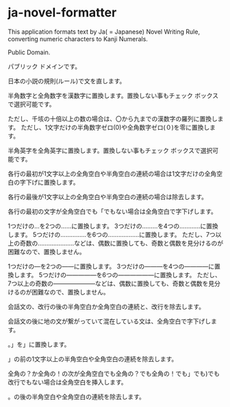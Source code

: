 # ja-novel-formatter
This application formats text by Ja( = Japanese) Novel Writing Rule, converting numeric characters to Kanji Numerals.

Public Domain.

パブリック ドメインです。

日本の小説の規則(ルール)で文を直します。

半角数字と全角数字を漢数字に置換します。置換しない事もチェック ボックスで選択可能です。

ただし、千垓の十倍以上の数の場合は、〇から九までの漢数字の羅列に置換します。
ただし、1文字だけの半角数字ゼロ(0)や全角数字ゼロ(０)を零に置換します。

半角英字を全角英字に置換します。置換しない事もチェック ボックスで選択可能です。

各行の最初が1文字以上の全角空白や半角空白の連続の場合は1文字だけの全角空白の字下げに置換します。

各行の最後が1文字以上の全角空白や半角空白の連続の場合は除去します。

各行の最初の文字が全角空白でも「でもない場合は全角空白で字下げします。

1つだけの…を2つの……に置換します。
3つだけの………を4つの…………に置換します。
5つだけの……………を6つの………………に置換します。
ただし、7つ以上の奇数の…………………などは、偶数に置換しても、奇数と偶数を見分けるのが困難なので、置換しません。

1つだけの―を2つの――に置換します。
3つだけの―――を4つの――――に置換します。
5つだけの―――――を6つの――――――に置換します。
ただし、7つ以上の奇数の―――――――などは、偶数に置換しても、奇数と偶数を見分けるのが困難なので、置換しません。

会話文の、改行の後の半角空白か全角空白の連続と、改行を除去します。

会話文の後に地の文が繋がっていて混在している文は、全角空白で字下げします。

。」を」に置換します。

」の前の1文字以上の半角空白や全角空白の連続を除去します。

全角の？か全角の！の次が全角空白でも全角の？でも全角の！でも」でも)でも改行でもない場合は全角空白を挿入します。

。の後の半角空白や全角空白の連続を除去します。
